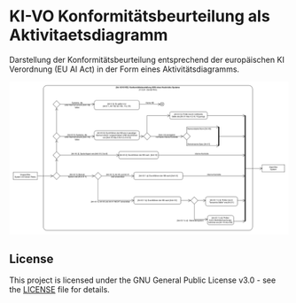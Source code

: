 # KI-VO Konformitätsbeurteilung als Aktivitaetsdiagramm
Darstellung der Konformitätsbeurteilung entsprechend der europäischen KI Verordnung (EU AI Act) in der Form eines Aktivitätsdiagramms.

![Konformitätsbewertung als Aktivitätsdiagramm](Art43.gif)

## License

This project is licensed under the GNU General Public License v3.0 - see the [LICENSE](LICENSE) file for details.

